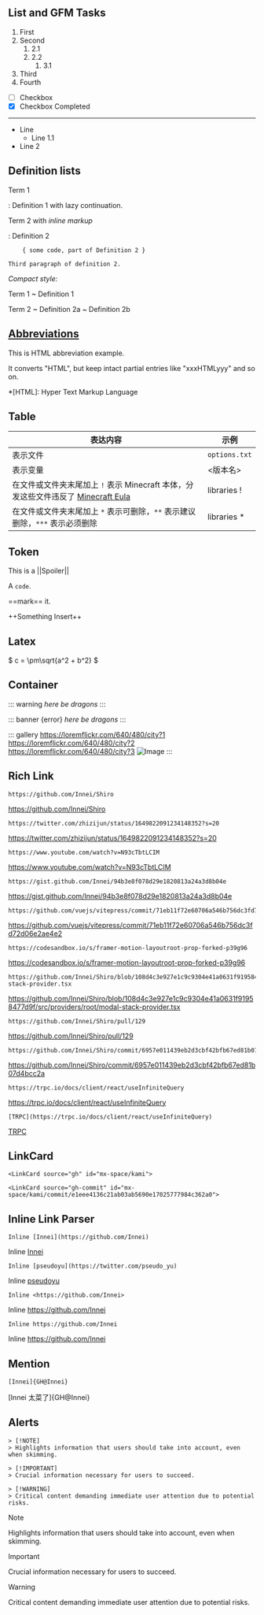 ## List and GFM Tasks

1. First
2. Second
   1. 2.1
   2. 2.2
      1. 3.1
3. Third
4. Fourth

- [ ] Checkbox
- [x] Checkbox Completed

---

- Line
  - Line 1.1
- Line 2

## Definition lists

Term 1

: Definition 1
with lazy continuation.

Term 2 with _inline markup_

: Definition 2

        { some code, part of Definition 2 }

    Third paragraph of definition 2.

_Compact style:_

Term 1
~ Definition 1

Term 2
~ Definition 2a
~ Definition 2b

## [Abbreviations](https://github.com/markdown-it/markdown-it-abbr)

This is HTML abbreviation example.

It converts "HTML", but keep intact partial entries like "xxxHTMLyyy" and so on.

\*[HTML]: Hyper Text Markup Language

## Table

| 表达内容                                                                                                                                 | 示例          |
| ---------------------------------------------------------------------------------------------------------------------------------------- | ------------- |
| 表示文件                                                                                                                                 | `options.txt` |
| 表示变量                                                                                                                                 | <版本名>      |
| 在文件或文件夹末尾加上 `!` 表示 Minecraft 本体，分发这些文件违反了 [Minecraft Eula](https://account.mojang.com/documents/minecraft_eula) | libraries !   |
| 在文件或文件夹末尾加上 `*` 表示可删除，`**` 表示建议删除，`***` 表示必须删除                                                             | libraries \*  |

## Token

This is a ||Spoiler||

A `code`.

==mark== it.

++Something Insert++

## Latex

$ c = \pm\sqrt{a^2 + b^2} $

## Container

::: warning
_here be dragons_
:::

::: banner {error}
_here be dragons_
:::

::: gallery
https://loremflickr.com/640/480/city?1
https://loremflickr.com/640/480/city?2
https://loremflickr.com/640/480/city?3
![](https://loremflickr.com/640/480/city?4 'Image')
:::

## Rich Link

```
https://github.com/Innei/Shiro
```

https://github.com/Innei/Shiro

```
https://twitter.com/zhizijun/status/1649822091234148352?s=20
```

https://twitter.com/zhizijun/status/1649822091234148352?s=20

```
https://www.youtube.com/watch?v=N93cTbtLCIM
```

https://www.youtube.com/watch?v=N93cTbtLCIM

```
https://gist.github.com/Innei/94b3e8f078d29e1820813a24a3d8b04e
```

https://gist.github.com/Innei/94b3e8f078d29e1820813a24a3d8b04e

```
https://github.com/vuejs/vitepress/commit/71eb11f72e60706a546b756dc3fd72d06e2ae4e2
```

https://github.com/vuejs/vitepress/commit/71eb11f72e60706a546b756dc3fd72d06e2ae4e2

```
https://codesandbox.io/s/framer-motion-layoutroot-prop-forked-p39g96
```

https://codesandbox.io/s/framer-motion-layoutroot-prop-forked-p39g96

```
https://github.com/Innei/Shiro/blob/108d4c3e927e1c9c9304e41a0631f91958477d9f/src/providers/root/modal-stack-provider.tsx
```

https://github.com/Innei/Shiro/blob/108d4c3e927e1c9c9304e41a0631f91958477d9f/src/providers/root/modal-stack-provider.tsx

```
https://github.com/Innei/Shiro/pull/129
```

https://github.com/Innei/Shiro/pull/129


```
https://github.com/Innei/Shiro/commit/6957e011439eb2d3cbf42bfb67ed81b07d4bcc2a
```

https://github.com/Innei/Shiro/commit/6957e011439eb2d3cbf42bfb67ed81b07d4bcc2a

```
https://trpc.io/docs/client/react/useInfiniteQuery
```

https://trpc.io/docs/client/react/useInfiniteQuery

```
[TRPC](https://trpc.io/docs/client/react/useInfiniteQuery)
```

[TRPC](https://trpc.io/docs/client/react/useInfiniteQuery)

## LinkCard

```
<LinkCard source="gh" id="mx-space/kami">
```

<LinkCard source="gh" id="mx-space/kami">

```
<LinkCard source="gh-commit" id="mx-space/kami/commit/e1eee4136c21ab03ab5690e17025777984c362a0">
```

<LinkCard source="gh-commit" id="mx-space/kami/commit/e1eee4136c21ab03ab5690e17025777984c362a0">

## Inline Link Parser

```
Inline [Innei](https://github.com/Innei)
```

Inline [Innei](https://github.com/Innei)

```
Inline [pseudoyu](https://twitter.com/pseudo_yu)
```

Inline [pseudoyu](https://twitter.com/pseudo_yu)

```
Inline <https://github.com/Innei>
```

Inline <https://github.com/Innei>

```
Inline https://github.com/Innei
```

Inline https://github.com/Innei

## Mention

```
[Innei]{GH@Innei}
```

[Innei 太菜了]{GH@Innei}

## Alerts

```
> [!NOTE]
> Highlights information that users should take into account, even when skimming.

> [!IMPORTANT]
> Crucial information necessary for users to succeed.

> [!WARNING]
> Critical content demanding immediate user attention due to potential risks.
```

> [!NOTE]
> Highlights information that users should take into account, even when skimming.

> [!IMPORTANT]
> Crucial information necessary for users to succeed.

> [!WARNING]
> Critical content demanding immediate user attention due to potential risks.
